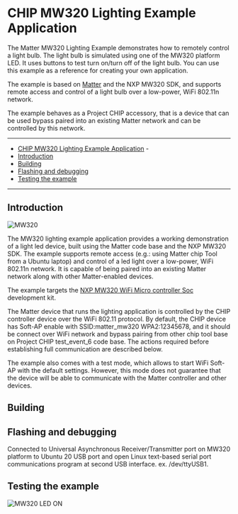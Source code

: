 # CHIP MW320 Lighting Example Application

The Matter MW320 Lighting Example demonstrates how to remotely control a light
bulb. The light bulb is simulated using one of the MW320 platform LED. It uses
buttons to test turn on/turn off of the light bulb. You can use this example as
a reference for creating your own application.

The example is based on
[Matter](https://github.com/project-chip/connectedhomeip) and the NXP MW320 SDK,
and supports remote access and control of a light bulb over a low-power, WiFi
802.11n network.

The example behaves as a Project CHIP accessory, that is a device that can be
used bypass paired into an existing Matter network and can be controlled by this
network.

<hr>

-   [CHIP MW320 Lighting Example Application](#chip-mw320-lighting-example-application) -
-   [Introduction](#introduction)
-   [Building](#building)
-   [Flashing and debugging](#flashdebug)
-   [Testing the example](#testing-the-example)

<hr>

<a name="intro"></a>

## Introduction

![MW320](../../platform/mw320/doc/images/mw320.jpg)

The MW320 lighting example application provides a working demonstration of a
light led device, built using the Matter code base and the NXP MW320 SDK. The
example supports remote access (e.g.: using Matter chip Tool from a Ubuntu
laptop) and control of a led light over a low-power, WiFi 802.11n network. It is
capable of being paired into an existing Matter network along with other
Matter-enabled devices.

The example targets the
[NXP MW320 WiFi Micro controller Soc](https://www.nxp.com/products/wireless/wi-fi-plus-bluetooth/88mw32x-802-11n-wi-fi-microcontroller-soc:88MW32X)
development kit.

The Matter device that runs the lighting application is controlled by the CHIP
controller device over the WiFi 802.11 protocol. By default, the CHIP device has
Soft-AP enable with SSID:matter_mw320 WPA2:12345678, and it should be connect
over WiFi network and bypass pairing from other chip tool base on Project CHIP
test_event_6 code base. The actions required before establishing full
communication are described below.

The example also comes with a test mode, which allows to start WiFi Soft-AP with
the default settings. However, this mode does not guarantee that the device will
be able to communicate with the Matter controller and other devices.

<a name="building"></a>

## Building

<a name="flashdebug"></a>

## Flashing and debugging

Connected to Universal Asynchronous Receiver/Transmitter port on MW320 platform
to Ubuntu 20 USB port and open Linux text-based serial port communications
program at second USB interface. ex. /dev/ttyUSB1.

## Testing the example

![MW320 LED ON](../../platform/mw320/doc/images/mw320_on.jpg)
